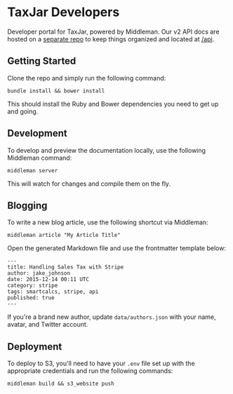 # TaxJar Developers

Developer portal for TaxJar, powered by Middleman. Our v2 API docs are hosted on a [separate repo](https://github.com/taxjar/taxjar-api-docs) to keep things organized and located at [/api](http://developers.taxjar.com/api).

## Getting Started

Clone the repo and simply run the following command:

```
bundle install && bower install
```

This should install the Ruby and Bower dependencies you need to get up and going.

## Development

To develop and preview the documentation locally, use the following Middleman command:

```
middleman server
```

This will watch for changes and compile them on the fly.

## Blogging

To write a new blog article, use the following shortcut via Middleman:

```
middleman article "My Article Title"
```

Open the generated Markdown file and use the frontmatter template below:

```
---
title: Handling Sales Tax with Stripe
author: jake_johnson
date: 2015-12-14 00:11 UTC
category: stripe
tags: smartcalcs, stripe, api 
published: true
---
```

If you're a brand new author, update `data/authors.json` with your name, avatar, and Twitter account.

## Deployment

To deploy to S3, you'll need to have your `.env` file set up with the appropriate credentials and run the following commands:

```
middleman build && s3_website push
```